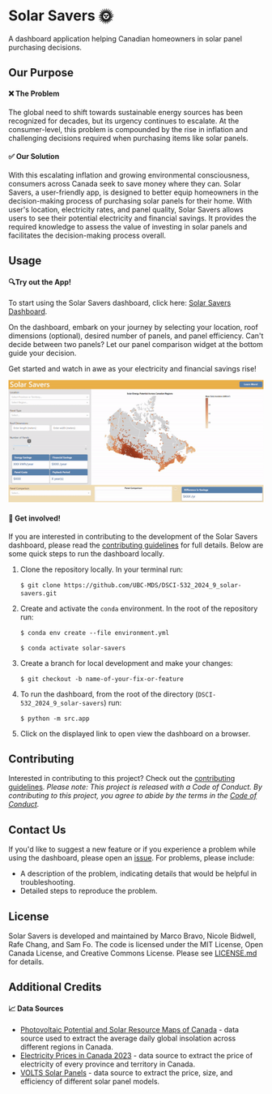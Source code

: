 # Solar Savers 🌞 

A dashboard application helping Canadian homeowners in solar panel purchasing decisions.

## Our Purpose 

#### ❌ The Problem

The global need to shift towards sustainable energy sources has been recognized for decades, but its urgency continues to escalate. At the consumer-level, this problem is compounded by the rise in inflation and challenging decisions required when purchasing items like solar panels.

#### ✅ Our Solution
With this escalating inflation and growing environmental consciousness, consumers across Canada seek to save money where they can. Solar Savers, a user-friendly app, is designed to better equip homeowners in the decision-making process of purchasing solar panels for their home. With user's location, electricity rates, and panel quality, Solar Savers allows users to see their potential electricity and financial savings. It provides the required knowledge to assess the value of investing in solar panels and facilitates the decision-making process overall. 

## Usage

#### 🔍Try out the App!

To start using the Solar Savers dashboard, click here: [Solar Savers Dashboard](https://dsci-532-2024-9-solar-savers.onrender.com/). 

On the dashboard, embark on your journey by selecting your location, roof dimensions (optional), desired number of panels, and panel efficiency. Can't decide between two panels? Let our panel comparison widget at the bottom guide your decision.

Get started and watch in awe as your electricity and financial savings rise!

![Demo](img/demo.gif)

#### 🌱 Get involved!

If you are interested in contributing to the development of the Solar Savers dashboard, please read the [contributing guidelines](CONTRIBUTING.md) for full details. Below are some quick steps to run the dashboard locally. 

1. Clone the repository locally. In your terminal run:

    ```console
    $ git clone https://github.com/UBC-MDS/DSCI-532_2024_9_solar-savers.git
    ```

2. Create and activate the `conda` environment. In the root of the repository run:
    ```console
    $ conda env create --file environment.yml
    ```

    ```console
    $ conda activate solar-savers
    ```

3. Create a branch for local development and make your changes:

    ```console
    $ git checkout -b name-of-your-fix-or-feature
    ```

4. To run the dashboard, from the root of the directory (`DSCI-532_2024_9_solar-savers`) run: 

    ```console
    $ python -m src.app
    ```
5. Click on the displayed link to open view the dashboard on a browser.

## Contributing

Interested in contributing to this project? Check out the [contributing guidelines](CONTRIBUTING.md). *Please note: This project is released with a Code of Conduct. By contributing to this project, you agree to abide by the terms in the [Code of Conduct](CODE_OF_CONDUCT.md).* 

## Contact Us

If you'd like to suggest a new feature or if you experience a problem while using the dashboard, please open an [issue](https://github.com/UBC-MDS/DSCI-532_2024_9_solar-savers/issues). For problems, please include: 

- A description of the problem, indicating details that would be helpful in troubleshooting.
- Detailed steps to reproduce the problem.

## License

Solar Savers is developed and maintained by Marco Bravo, Nicole Bidwell, Rafe Chang, and Sam Fo. The code is licensed under the MIT License, Open Canada License, and Creative Commons License. Please see [LICENSE.md](LICENSE.md) for details.  

## Additional Credits

#### 📈 Data Sources 

- [Photovoltaic Potential and Solar Resource Maps of Canada](https://open.canada.ca/data/en/dataset/8b434ac7-aedb-4698-90df-ba77424a551f/resource/b4b8ede1-512c-4e6f-92af-d0ff38cf4de5) - data source used to extract the average daily global insolation across different regions in Canada.  
- [Electricity Prices in Canada 2023](https://www.energyhub.org/electricity-prices/#) - data source to extract the price of electricity of every province and territory in Canada.
- [VOLTS Solar Panels](https://volts.ca/collections/solar-panels) - data source to extract the price, size, and efficiency of different solar panel models.